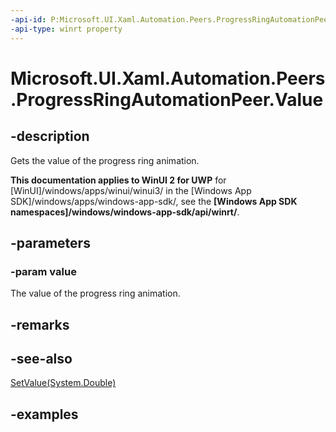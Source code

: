 ```yaml
---
-api-id: P:Microsoft.UI.Xaml.Automation.Peers.ProgressRingAutomationPeer.Value
-api-type: winrt property
---
```


# Microsoft.UI.Xaml.Automation.Peers.ProgressRingAutomationPeer.Value

<!--
public double Value { get; }
-->

## -description

Gets the value of the progress ring animation.

**This documentation applies to WinUI 2 for UWP** for [WinUI]/windows/apps/winui/winui3/ in the [Windows App SDK]/windows/apps/windows-app-sdk/, see the **[Windows App SDK namespaces]/windows/windows-app-sdk/api/winrt/**.

## -parameters

### -param value

The value of the progress ring animation.

## -remarks

## -see-also

[SetValue(System.Double)](progressringautomationpeer_setvalue_1718698021.md)

## -examples
